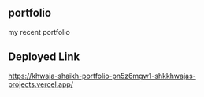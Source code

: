 ## portfolio
my recent portfolio

## Deployed Link
https://khwaja-shaikh-portfolio-pn5z6mgw1-shkkhwajas-projects.vercel.app/
